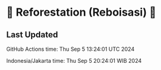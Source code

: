 
# 🌳 Reforestation (Reboisasi) 🌲

## Last Updated

GitHub Actions time: Thu Sep  5 13:24:01 UTC 2024

Indonesia/Jakarta time: Thu Sep  5 20:24:01 WIB 2024

